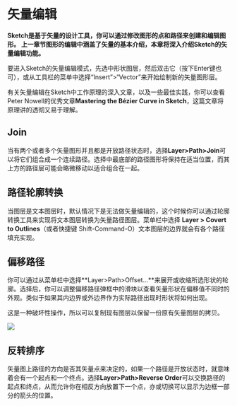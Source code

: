 # 矢量编辑

**Sketch是基于矢量的设计工具，你可以通过修改图形的点和路径来创建和编辑图形。 上一章节图形的编辑中涵盖了矢量的基本介绍，本章将深入介绍Sketch的矢量编辑功能。**

要进入Sketch的矢量编辑模式，先选中形状图层，然后双击它（按下Enter键也可），或从工具栏的菜单中选择“Insert”>“Vector”来开始绘制新的矢量图形层。

有关矢量编辑在Sketch中工作原理的深入文章，以及一些最佳实践，你可以查看Peter Nowell的优秀文章**Mastering the Bézier Curve in Sketch**，这篇文章将原理讲的透彻又易于理解。

## Join

当有两个或者多个矢量图形并且都是开放路径状态时，选择**Layer>Path>Join**可以将它们组合成一个连续路径。选择中最底部的路径图形将保持在适当位置，而其上方的路径层可能会略微移动以适合组合在一起。

## 路径轮廓转换

当图层是文本图层时，默认情况下是无法做矢量编辑的，这个时候你可以通过轮廓转换工具来实现将文本图层转换为矢量路径图层。菜单栏中选择 **Layer > Covert to Outlines**（或者快捷键 Shift-Command-O）文本图层的边界就会有各个路径填充实现。

## 偏移路径

你可以通过从菜单栏中选择**Layer>Path>Offset...**来展开或收缩所选形状的轮廓。选择后，你可以调整偏移路径弹框中的滑块以查看矢量形状在偏移值不同时的外观。类似于如果其内边界或外边界作为实际路径出现时形状将如何出现。

这是一种破坏性操作，所以可以复制现有图层以保留一份原有矢量图层的拷贝。 

![](https://www.sketch.com/images/pages/docs/05-vector/offset@2x.jpg)

## 反转排序

矢量图上路径的方向是否其矢量点来决定的，如果一个路径是开放状态时，就意味着会有一个起点和一个终点。选择**Layer>Path>Reverse Order**可以交换路径的起点和终点，从而允许你在相反方向放置下一个点，亦或切换可以显示为边框一部分的箭头的位置。



